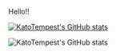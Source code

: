 Hello!!


[![KatoTempest's GitHub stats](https://github-readme-stats.vercel.app/api?username=KatoTempest)](https://github.com/anuraghazra/github-readme-stats)

![KatoTempest's GitHub stats](https://github-readme-stats.vercel.app/api?username=KatoTempest&show_icons=true&theme=radical)



